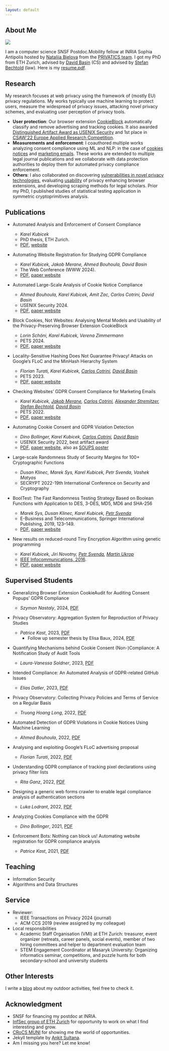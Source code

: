 ```yaml
---
layout: default
---
```


## About Me

<img class="profile-picture" src="karel.jpg">

I am a computer science SNSF Postdoc.Mobility fellow at INRIA Sophia Antipolis hosted by [Nataliia Bielova](https://www-sop.inria.fr/members/Nataliia.Bielova/) from the [PRIVATICS team](https://team.inria.fr/privatics/). I got my PhD from ETH Zurich, advised by [David Basin](http://people.inf.ethz.ch/basin/) (CS) and advised by [Stefan Bechtold](https://lawecon.ethz.ch/group/professors/bechtold.html) (law). Here is my [resume.pdf](https://karelkubicek.github.io/resume.pdf).

## Research

My research focuses at web privacy using the framework of (mostly EU) privacy regulations. My works typically use machine learning to protect users, measure the widespread of privacy issues, attacking novel privacy schemes, and evaluating user perception of privacy tools.

* **User protection**: Our browser extension [CookieBlock](https://karelkubicek.github.io/post/cookieblock) automatically classify and remove advertising and tracking cookies. It also awarded [Distinguished Artifact Award as USENIX Security](https://www.usenix.org/conference/usenixsecurity22/presentation/bollinger) and 1st place in [CSAW'22 Europe Applied Research Competition](https://linkedin.com/posts/csaw-europe_csaw-cybersecuritaez-cybersecurity-activity-6996790240472408064-qJga).
* **Measurements and enforcement**: I coauthored multiple works analyzing consent compliance using ML and NLP: in the case of [cookies notices](https://ahmedbouhoula.github.io/post/automated) and [marketing emails](https://karelkubicek.github.io/post/reg-www). These works are extended to multiple legal journal publications and we collaborate with data protection authorities to deploy them for automated privacy compliance enforcement.
* **Others**: I also collaborated on discovering [vulnerabilities in novel privacy technologies](https://karelkubicek.github.io/post/floc), evaluating [usability](https://karelkubicek.github.io/post/userstudy-cookieblock) of privacy enhancing browser extensions, and developing scraping methods for legal scholars. Prior my PhD, I published studies of statistical testing application in symmetric cryptoprimitives analysis.

## Publications

* Automated Analysis and Enforcement of Consent Compliance
  * *Karel Kubicek*
  * PhD thesis, ETH Zurich.
  * [PDF](https://www.research-collection.ethz.ch/bitstream/handle/20.500.11850/662039/4/PhD_thesis_Karel_Kubicek_with_doi_electronic.pdf), [website](https://karelkubicek.github.io/post/phd)

* Automating Website Registration for Studying GDPR Compliance
  * *Karel Kubicek, Jakob Merane, Ahmed Bouhoula, David Basin*
  * The Web Conference (WWW 2024).
  * [PDF](https://karelkubicek.github.io/assets/pdf/Automating_Website_Registration_for_Studying_GDPR_Compliance.pdf), [paper website](https://karelkubicek.github.io/post/reg-www)

* Automated Large-Scale Analysis of Cookie Notice Compliance
  * *Ahmed Bouhoula, Karel Kubicek, Amit Zac, Carlos Cotrini, David Basin*
  * USENIX Security 2024.
  * [PDF](https://www.usenix.org/system/files/sec23winter-prepub-107-bouhoula.pdf), [paper website](https://ahmedbouhoula.github.io/post/automated)

* Block Cookies, Not Websites: Analysing Mental Models and Usability of the Privacy-Preserving Browser Extension CookieBlock
  * *Lorin Schöni, Karel Kubicek, Verena Zimmermann*
  * PETS 2024.
  * [PDF](https://petsymposium.org/popets/2024/popets-2024-0012.pdf), [paper website](https://karelkubicek.github.io/post/userstudy-cookieblock)

* Locality-Sensitive Hashing Does Not Guarantee Privacy! Attacks on Google’s FLoC and the MinHash Hierarchy System
  * *Florian Turati, Karel Kubicek, [Carlos Cotrini](https://inf.ethz.ch/people/people-atoz/person-detail.MTg4OTEw.TGlzdC8zMDQsLTIxNDE4MTU0NjA=.html), [David Basin](http://people.inf.ethz.ch/basin/)*
  * PETS 2023.
  * [PDF](https://petsymposium.org/2023/files/papers/issue4/popets-2023-0101.pdf), [paper website](https://karelkubicek.github.io/post/floc)

* Checking Websites’ GDPR Consent Compliance for Marketing Emails
  * *Karel Kubicek, [Jakob Merane](https://lawecon.ethz.ch/group/scientific-team/merane.html), [Carlos Cotrini](https://inf.ethz.ch/people/people-atoz/person-detail.MTg4OTEw.TGlzdC8zMDQsLTIxNDE4MTU0NjA=.html), [Alexander Stremitzer](https://laweconbusiness.ethz.ch/group/professor/stremitzer.html), [Stefan Bechtold](https://lawecon.ethz.ch/group/professors/bechtold.html), [David Basin](http://people.inf.ethz.ch/basin/)*
  * PETS 2022.
  * [PDF](https://karelkubicek.github.io/assets/pdf/Checking_Websites_GDPR_Consent_Compliance_for_Marketing_Emails.pdf), [paper website](https://karelkubicek.github.io/post/reg-pets)

* Automating Cookie Consent and GDPR Violation Detection
  * *Dino Bollinger, Karel Kubicek, [Carlos Cotrini](https://inf.ethz.ch/people/people-atoz/person-detail.MTg4OTEw.TGlzdC8zMDQsLTIxNDE4MTU0NjA=.html), [David Basin](http://people.inf.ethz.ch/basin/)*
  * USENIX Security 2022, best artifact award
  * [PDF](https://karelkubicek.github.io/assets/pdf/Automating_Cookie_Consent_and_GDPR_Violation_Detection.pdf), [paper website](https://karelkubicek.github.io/post/cookieblock), also as [SOUPS poster](https://karelkubicek.github.io/assets/pdf/CookieBlock_CookieAudit_Fixing_Cookie_Consent_with_ML.pdf)

* Large-scale Randomness Study of Security Margins for 100+ Cryptographic Functions
  * *Dusan Klinec, Marek Sys, Karel Kubicek, Petr Svenda, Vashek Matyas*
  * SECRYPT 2022-19th International Conference on Security and Cryptography

* BoolTest: The Fast Randomness Testing Strategy Based on Boolean Functions with Application to DES, 3-DES, MD5, MD6 and SHA-256
  * *Marek Sys, Dusan Klinec, Karel Kubicek, [Petr Svenda](https://crocs.fi.muni.cz/people/svenda)*
  * E-Business and Telecommunications, Springer International Publishing, 2019, 123–149.
  * [PDF](https://crocs.fi.muni.cz/_media/public/papers/booltest_preprint_2017.pdf), [paper website](https://crocs.fi.muni.cz/public/papers/Secrypt2017selected)

* New results on reduced-round Tiny Encryption Algorithm using genetic programming
  * *Karel Kubicek, Jiri Novotny, [Petr Svenda](https://crocs.fi.muni.cz/people/svenda), [Martin Ukrop](https://crocs.fi.muni.cz/people/mukrop)*
  * [IEEE Infocommunications, 2016](http://www.infocommunications.hu/2016_1).
  * [PDF](https://crocs.fi.muni.cz/_media/public/papers/infocom/infocommunications2016.pdf), [paper website](https://crocs.fi.muni.cz/public/papers/infocomm2016)


## Supervised Students


* Generalizing Browser Extension CookieAudit for Auditing Consent Popups’ GDPR Compliance
  * *Szymon Nastaly*, 2024, [PDF](https://karelkubicek.github.io/assets/pdf/Generalizing_Browser_Extension_CookieAudit_for_Auditing_Consent_Popups_GDPR_Compliance_Szymon_Nastaly.pdf)

* Privacy Observatory: Aggregation System for Reproduction of Privacy Studies
  * *Patrice Kast*, 2023, [PDF](https://www.research-collection.ethz.ch/bitstream/handle/20.500.11850/662341/Kast_Patrice.pdf)
    * Follow up semester thesis by Elisa Baux, 2024, [PDF](https://karelkubicek.github.io/assets/pdf/Privacy_Observatory_Reproducing_Privacy_Studies_Elisa_Baux.pdf)

* Quantifying Mechanisms behind Cookie Consent (Non-)Compliance: A Notification Study of Audit Tools
  * *Laura-Vanessa Soldner*, 2023, [PDF](https://karelkubicek.github.io/assets/pdf/Laura_Soldner_BSc_Thesis.pdf)

* Intended Compliance: An Automated Analysis of GDPR-related GitHub Issues
  * *Elias Datler*, 2023, [PDF](https://www.research-collection.ethz.ch/handle/20.500.11850/612634)

* Privacy Observatory: Collecting Privacy Policies and Terms of Service on a Regular Basis
  * *Truong Hoang Long*, 2022, [PDF](https://karelkubicek.github.io/assets/pdf/Truong_Hoang_Long_BSc_Thesis_Privacy_Observatory.pdf)

* Automated Detection of GDPR Violations in Cookie Notices Using Machine Learning
  * *Ahmed Bouhoula*, 2022, [PDF](https://www.research-collection.ethz.ch/handle/20.500.11850/575741)

* Analysing and exploiting Google’s FLoC advertising proposal
  * *Florian Turati*, 2022, [PDF](https://www.research-collection.ethz.ch/handle/20.500.11850/535362)

* Understanding GDPR compliance of tracking pixel declarations using privacy filter lists
  * *Rita Ganz*, 2022, [PDF](https://www.research-collection.ethz.ch/handle/20.500.11850/535362)

* Designing a generic web forms crawler to enable legal compliance analysis of authentication sections
  * *Luka Lodrant*, 2022, [PDF](https://www.research-collection.ethz.ch/handle/20.500.11850/534764)

* Analyzing Cookies Compliance with the GDPR
  * *Dino Bollinger*, 2021, [PDF](https://www.research-collection.ethz.ch/handle/20.500.11850/477333)

* Enforcement Bots: Nothing can block us! Automating website registration for GDPR compliance analysis
  * *Patrice Kast*, 2021, [PDF](https://karelkubicek.github.io/assets/pdf/Patrice_Kast_Automating_website_registration_for_GDPR_compliance_analysis_signed.pdf)

## Teaching

* Information Security
* Algorithms and Data Structures

## Service

* Reviewer:
  * IEEE Transactions on Privacy 2024 (journal)
  * ACM CCS 2019 (review assigned by my colleague)
* Local responsibilities
  * Academic Staff Organisation (VMI) at ETH Zurich: treasurer, event organizer (retreats, career panels, social events), member of two hiring committees and helper to department evaluation team
  * STEM Engagement Coordinator at Masaryk University: Organizing informatics seminar, competitions, and puzzle hunts for both secondary-school and university students

## Other Interests

I write a [blog](https://bender250.github.io) about my outdoor activities, feel free to check it.

## Acknowledgment

* SNSF for financing my postdoc at INRIA.
* [InfSec group of ETH Zurich](https://infsec.ethz.ch/) for opportunity to work on what I find interesting and grow.
* [CRoCS MUNI](https://crocs.fi.muni.cz/) for showing me the world of opportunities.
* Jekyll template by [Ankit Sultana](https://github.com/ankitsultana).
* Am I missing you here? Let me know!
